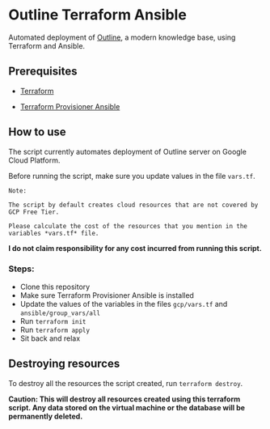 # Outline Terraform Ansible

Automated deployment of [Outline](https://github.com/outline/outline), a modern knowledge base, using Terraform and Ansible.

## Prerequisites

- [Terraform](https://learn.hashicorp.com/tutorials/terraform/install-cli)

- [Terraform Provisioner Ansible](https://github.com/radekg/terraform-provisioner-ansible)

## How to use

The script currently automates deployment of Outline server on Google Cloud Platform.

Before running the script, make sure you update values in the file `vars.tf`. 

    Note:

    The script by default creates cloud resources that are not covered by GCP Free Tier.
    
    Please calculate the cost of the resources that you mention in the variables *vars.tf* file.
    
**I do not claim responsibility for any cost incurred from running this script.**

### Steps:

- Clone this repository
- Make sure Terraform Provisioner Ansible is installed
- Update the values of the variables in the files `gcp/vars.tf` and `ansible/group_vars/all`
- Run `terraform init`
- Run `terraform apply`
- Sit back and relax

## Destroying resources

To destroy all the resources the script created, run `terraform destroy`.

**Caution: This will destroy all resources created using this terraform script. Any data stored on the virtual machine or the database will be permanently deleted.**
